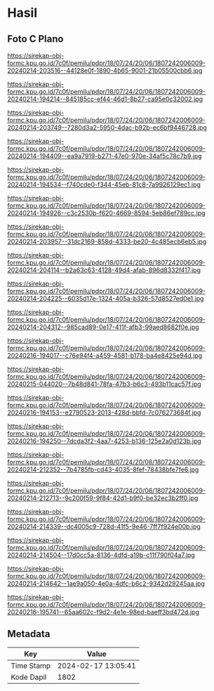 # Hasil

## Foto C Plano

https://sirekap-obj-formc.kpu.go.id/7c0f/pemilu/pdpr/18/07/24/20/06/1807242006009-20240214-203516--44128e0f-1890-4b65-9001-21b05500cbb6.jpg

https://sirekap-obj-formc.kpu.go.id/7c0f/pemilu/pdpr/18/07/24/20/06/1807242006009-20240214-194214--845185cc-ef44-46d1-8b27-ca95e0c32002.jpg

https://sirekap-obj-formc.kpu.go.id/7c0f/pemilu/pdpr/18/07/24/20/06/1807242006009-20240214-203749--7280d3a2-5950-4dac-b92b-ec6bf9446728.jpg

https://sirekap-obj-formc.kpu.go.id/7c0f/pemilu/pdpr/18/07/24/20/06/1807242006009-20240214-194409--ea9a7919-b271-47e0-970e-34af5c78c7b9.jpg

https://sirekap-obj-formc.kpu.go.id/7c0f/pemilu/pdpr/18/07/24/20/06/1807242006009-20240214-194534--f740cde0-f344-45eb-81c8-7a9926129ec1.jpg

https://sirekap-obj-formc.kpu.go.id/7c0f/pemilu/pdpr/18/07/24/20/06/1807242006009-20240214-194926--c3c2530b-f620-4669-8594-5eb86ef789cc.jpg

https://sirekap-obj-formc.kpu.go.id/7c0f/pemilu/pdpr/18/07/24/20/06/1807242006009-20240214-203957--31dc2169-858d-4333-be20-4c485ecb6eb5.jpg

https://sirekap-obj-formc.kpu.go.id/7c0f/pemilu/pdpr/18/07/24/20/06/1807242006009-20240214-204114--b2a63c63-4128-49d4-afab-896d8332f417.jpg

https://sirekap-obj-formc.kpu.go.id/7c0f/pemilu/pdpr/18/07/24/20/06/1807242006009-20240214-204225--6035d17e-1324-405a-b326-57d8527ed0e1.jpg

https://sirekap-obj-formc.kpu.go.id/7c0f/pemilu/pdpr/18/07/24/20/06/1807242006009-20240214-204312--985cad89-0e17-411f-afb3-99aed8682f0e.jpg

https://sirekap-obj-formc.kpu.go.id/7c0f/pemilu/pdpr/18/07/24/20/06/1807242006009-20240216-194017--c76e94f4-a459-4581-b178-ba4e8425e94d.jpg

https://sirekap-obj-formc.kpu.go.id/7c0f/pemilu/pdpr/18/07/24/20/06/1807242006009-20240215-044020--7b48d841-78fa-47b3-b6c3-493b11cac57f.jpg

https://sirekap-obj-formc.kpu.go.id/7c0f/pemilu/pdpr/18/07/24/20/06/1807242006009-20240216-194153--e2790523-2013-428d-bbfd-7c076273684f.jpg

https://sirekap-obj-formc.kpu.go.id/7c0f/pemilu/pdpr/18/07/24/20/06/1807242006009-20240216-194250--7dcda3f2-4aa7-4253-b136-125e2a0d123b.jpg

https://sirekap-obj-formc.kpu.go.id/7c0f/pemilu/pdpr/18/07/24/20/06/1807242006009-20240214-212352--7b4785fb-cd43-4035-8fef-78438bfe7fe6.jpg

https://sirekap-obj-formc.kpu.go.id/7c0f/pemilu/pdpr/18/07/24/20/06/1807242006009-20240214-212713--9c200f59-9f84-42d1-b9f0-be32ec3b2ff0.jpg

https://sirekap-obj-formc.kpu.go.id/7c0f/pemilu/pdpr/18/07/24/20/06/1807242006009-20240214-214339--dc4005c9-728d-41f5-9e46-7ff7f924e00b.jpg

https://sirekap-obj-formc.kpu.go.id/7c0f/pemilu/pdpr/18/07/24/20/06/1807242006009-20240214-214504--17d0cc5a-8136-4dfd-a19b-c11f790f04a7.jpg

https://sirekap-obj-formc.kpu.go.id/7c0f/pemilu/pdpr/18/07/24/20/06/1807242006009-20240214-214642--1ae9a050-4e0a-4dfc-b6c2-9342d29245aa.jpg

https://sirekap-obj-formc.kpu.go.id/7c0f/pemilu/pdpr/18/07/24/20/06/1807242006009-20240216-195741--65aa602c-f9d2-4e1e-98ed-baeff3bd472d.jpg


## Metadata

| Key        | Value               |
| ---------- | ------------------- |
| Time Stamp | 2024-02-17 13:05:41 |
| Kode Dapil | 1802                |



